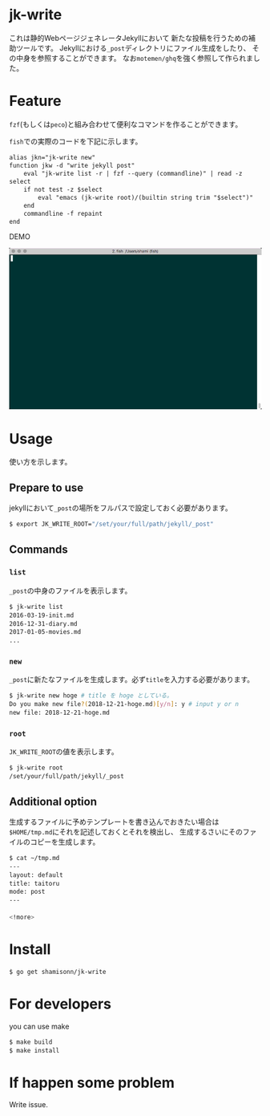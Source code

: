 # jk-write

これは静的WebページジェネレータJekyllにおいて
新たな投稿を行うための補助ツールです。
Jekyllにおける`_post`ディレクトリにファイル生成をしたり、
その中身を参照することができます。
なお`motemen/ghq`を強く参照して作られました。

# Feature

`fzf`(もしくは`peco`)と組み合わせて便利なコマンドを作ることができます。

`fish`での実際のコードを下記に示します。
```fish
alias jkn="jk-write new"
function jkw -d "write jekyll post"
    eval "jk-write list -r | fzf --query (commandline)" | read -z select
    if not test -z $select
        eval "emacs (jk-write root)/(builtin string trim "$select")"
    end
    commandline -f repaint
end
```

DEMO

![demo](demo.gif)

# Usage

使い方を示します。

## Prepare to use

jekyllにおいて`_post`の場所をフルパスで設定しておく必要があります。
```sh
$ export JK_WRITE_ROOT="/set/your/full/path/jekyll/_post"
```

## Commands

### `list`
`_post`の中身のファイルを表示します。

```sh
$ jk-write list
2016-03-19-init.md
2016-12-31-diary.md
2017-01-05-movies.md
...
```

### `new`
`_post`に新たなファイルを生成します。必ず`title`を入力する必要があります。
```sh
$ jk-write new hoge # title を hoge としている。
Do you make new file?(2018-12-21-hoge.md)[y/n]: y # input y or n
new file: 2018-12-21-hoge.md
```

### `root`
`JK_WRITE_ROOT`の値を表示します。
```sh
$ jk-write root
/set/your/full/path/jekyll/_post
```

## Additional option
生成するファイルに予めテンプレートを書き込んでおきたい場合は
`$HOME/tmp.md`にそれを記述しておくとそれを検出し、
生成するさいにそのファイルのコピーを生成します。

```sh
$ cat ~/tmp.md
---
layout: default
title: taitoru
mode: post
---

<!more>
```

# Install

```sh
$ go get shamisonn/jk-write
```

# For developers

you can use make
```sh
$ make build
$ make install
```

# If happen some problem

Write issue.
